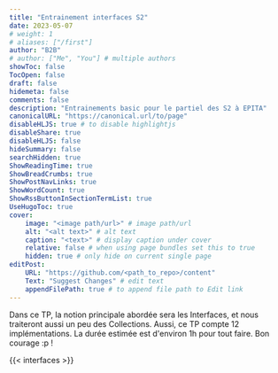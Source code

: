 ```yaml
---
title: "Entrainement interfaces S2"
date: 2023-05-07
# weight: 1
# aliases: ["/first"]
author: "B2B"
# author: ["Me", "You"] # multiple authors
showToc: false
TocOpen: false
draft: false
hidemeta: false
comments: false
description: "Entrainements basic pour le partiel des S2 à EPITA"
canonicalURL: "https://canonical.url/to/page"
disableHLJS: true # to disable highlightjs
disableShare: true
disableHLJS: false
hideSummary: false
searchHidden: true
ShowReadingTime: true
ShowBreadCrumbs: true
ShowPostNavLinks: true
ShowWordCount: true
ShowRssButtonInSectionTermList: true
UseHugoToc: true
cover:
    image: "<image path/url>" # image path/url
    alt: "<alt text>" # alt text
    caption: "<text>" # display caption under cover
    relative: false # when using page bundles set this to true
    hidden: true # only hide on current single page
editPost:
    URL: "https://github.com/<path_to_repo>/content"
    Text: "Suggest Changes" # edit text
    appendFilePath: true # to append file path to Edit link
---
```

Dans ce TP, la notion principale abordée sera les Interfaces, et nous traiteront aussi un peu des Collections.
Aussi, ce TP compte 12 implémentations. La durée estimée est d'environ 1h pour tout faire. Bon courage :p !

{{< interfaces >}} 